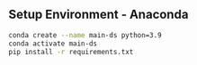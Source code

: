## Setup Environment - Anaconda
```bash
conda create --name main-ds python=3.9
conda activate main-ds
pip install -r requirements.txt
